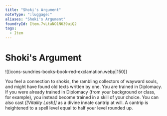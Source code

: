 ```yaml
---
title: "Shoki's Argument"
noteType: ":luggage:"
aliases: "Shoki's Argument"
foundryId: Item.7vLtaNO1N639uiQ2
tags:
  - Item
---
```


# Shoki's Argument
![[icons-sundries-books-book-red-exclamation.webp|150]]

You feel a connection to shokis, the rambling collectors of wayward souls, and might have found old texts written by one. You are trained in Diplomacy. If you were already trained in Diplomacy (from your background or class, for example), you instead become trained in a skill of your choice. You can also cast _[[Vitality Lash]]_ as a divine innate cantrip at will. A cantrip is heightened to a spell level equal to half your level rounded up.
